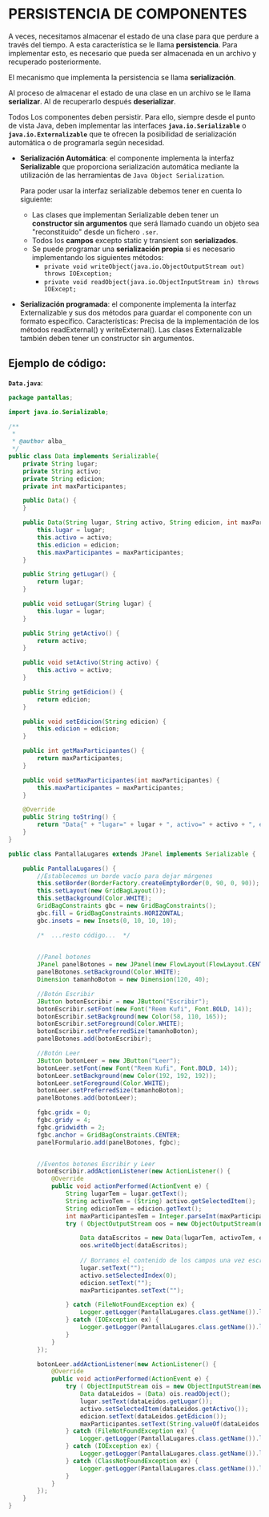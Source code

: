 # PERSISTENCIA DE COMPONENTES
A veces, necesitamos almacenar el estado de una clase para que perdure a través del tiempo. A esta característica se le llama **persistencia**. Para implementar esto, es necesario que pueda ser almacenada en un archivo y recuperado posteriormente.

El mecanismo que implementa la persistencia se llama **serialización**.

Al proceso de almacenar el estado de una clase en un archivo se le llama **serializar**. Al de recuperarlo después **deserializar**.

Todos Los componentes deben persistir. Para ello, siempre desde el punto de vista Java, deben implementar las interfaces **``java.io.Serializable``** o **``java.io.Externalizable``** que te ofrecen la posibilidad de serialización automática o de programarla según necesidad.

- **Serialización Automática**: el componente implementa la interfaz **Serializable** que proporciona serialización automática mediante la utilización de las herramientas de ``Java Object Serialization``.

    Para poder usar la interfaz serializable debemos tener en cuenta lo siguiente:
    - Las clases que implementan Serializable deben tener un **constructor sin argumentos** que será llamado cuando un objeto sea "reconstituido" desde un fichero ``.ser``.
    - Todos los **campos** excepto static y transient son **serializados**.
    - Se puede programar una **serialización propia** si es necesario implementando los siguientes métodos:
        - ``private void writeObject(java.io.ObjectOutputStream out) throws IOException;``
        - ``private void readObject(java.io.ObjectInputStream in) throws IOExcept;``

- **Serialización programada**: el componente implementa la interfaz Externalizable y sus dos métodos para guardar el componente con un formato específico. Características:
Precisa de la implementación de los métodos readExternal() y writeExternal().
Las clases Externalizable también deben tener un constructor sin argumentos.

## Ejemplo de código:

**``Data.java``**:

```java
package pantallas;

import java.io.Serializable;

/**
 *
 * @author alba_
 */
public class Data implements Serializable{
    private String lugar;
    private String activo;
    private String edicion;
    private int maxParticipantes;

    public Data() {
    }

    public Data(String lugar, String activo, String edicion, int maxParticipantes) {
        this.lugar = lugar;
        this.activo = activo;
        this.edicion = edicion;
        this.maxParticipantes = maxParticipantes;
    }

    public String getLugar() {
        return lugar;
    }

    public void setLugar(String lugar) {
        this.lugar = lugar;
    }

    public String getActivo() {
        return activo;
    }

    public void setActivo(String activo) {
        this.activo = activo;
    }

    public String getEdicion() {
        return edicion;
    }

    public void setEdicion(String edicion) {
        this.edicion = edicion;
    }

    public int getMaxParticipantes() {
        return maxParticipantes;
    }

    public void setMaxParticipantes(int maxParticipantes) {
        this.maxParticipantes = maxParticipantes;
    }

    @Override
    public String toString() {
        return "Data{" + "lugar=" + lugar + ", activo=" + activo + ", edicion=" + edicion + ", maxParticipantes=" + maxParticipantes + '}';
    }  
}

```

```java
public class PantallaLugares extends JPanel implements Serializable {

    public PantallaLugares() {
        //Establecemos un borde vacío para dejar márgenes
        this.setBorder(BorderFactory.createEmptyBorder(0, 90, 0, 90));
        this.setLayout(new GridBagLayout());
        this.setBackground(Color.WHITE);
        GridBagConstraints gbc = new GridBagConstraints();
        gbc.fill = GridBagConstraints.HORIZONTAL;
        gbc.insets = new Insets(0, 10, 10, 10);

        /*  ...resto código...  */
        

        //Panel botones 
        JPanel panelBotones = new JPanel(new FlowLayout(FlowLayout.CENTER, 10, 0));
        panelBotones.setBackground(Color.WHITE);
        Dimension tamanhoBoton = new Dimension(120, 40);

        //Botón Escribir
        JButton botonEscribir = new JButton("Escribir");
        botonEscribir.setFont(new Font("Reem Kufi", Font.BOLD, 14));
        botonEscribir.setBackground(new Color(58, 110, 165));
        botonEscribir.setForeground(Color.WHITE);
        botonEscribir.setPreferredSize(tamanhoBoton);
        panelBotones.add(botonEscribir);

        //Botón Leer
        JButton botonLeer = new JButton("Leer");
        botonLeer.setFont(new Font("Reem Kufi", Font.BOLD, 14));
        botonLeer.setBackground(new Color(192, 192, 192));
        botonLeer.setForeground(Color.WHITE);
        botonLeer.setPreferredSize(tamanhoBoton);
        panelBotones.add(botonLeer);

        fgbc.gridx = 0;
        fgbc.gridy = 4;
        fgbc.gridwidth = 2;
        fgbc.anchor = GridBagConstraints.CENTER;
        panelFormulario.add(panelBotones, fgbc);


        //Eventos botones Escribir y Leer
        botonEscribir.addActionListener(new ActionListener() {
            @Override
            public void actionPerformed(ActionEvent e) {
                String lugarTem = lugar.getText();
                String activoTem = (String) activo.getSelectedItem();
                String edicionTem = edicion.getText();
                int maxParticipantesTem = Integer.parseInt(maxParticipantes.getText());
                try ( ObjectOutputStream oos = new ObjectOutputStream(new FileOutputStream("registroAulas.txt"));) {

                    Data dataEscritos = new Data(lugarTem, activoTem, edicionTem, maxParticipantesTem);
                    oos.writeObject(dataEscritos);
                    
                    // Borramos el contenido de los campos una vez escritos
                    lugar.setText("");
                    activo.setSelectedIndex(0);
                    edicion.setText("");
                    maxParticipantes.setText("");

                } catch (FileNotFoundException ex) {
                    Logger.getLogger(PantallaLugares.class.getName()).log(Level.SEVERE, null, ex);
                } catch (IOException ex) {
                    Logger.getLogger(PantallaLugares.class.getName()).log(Level.SEVERE, null, ex);
                }
            }
        });

        botonLeer.addActionListener(new ActionListener() {
            @Override
            public void actionPerformed(ActionEvent e) {
                try ( ObjectInputStream ois = new ObjectInputStream(new FileInputStream("registroAulas.txt"));) {
                    Data dataLeidos = (Data) ois.readObject();
                    lugar.setText(dataLeidos.getLugar());
                    activo.setSelectedItem(dataLeidos.getActivo());
                    edicion.setText(dataLeidos.getEdicion());
                    maxParticipantes.setText(String.valueOf(dataLeidos.getMaxParticipantes()));
                } catch (FileNotFoundException ex) {
                    Logger.getLogger(PantallaLugares.class.getName()).log(Level.SEVERE, null, ex);
                } catch (IOException ex) {
                    Logger.getLogger(PantallaLugares.class.getName()).log(Level.SEVERE, null, ex);
                } catch (ClassNotFoundException ex) {
                    Logger.getLogger(PantallaLugares.class.getName()).log(Level.SEVERE, null, ex);
                }
            }
        });
    }
}
```